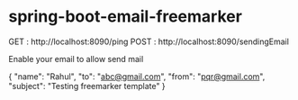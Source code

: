 # spring-boot-email-freemarker


GET : http://localhost:8090/ping
POST : http://localhost:8090/sendingEmail

Enable your email to allow send mail

{
    "name": "Rahul",
    "to": "abc@gmail.com",
    "from": "pqr@gmail.com",
    "subject": "Testing freemarker template"
}
